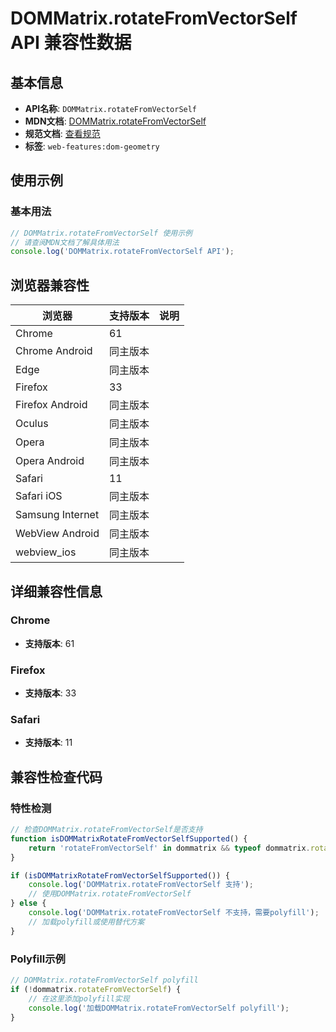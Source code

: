 # DOMMatrix.rotateFromVectorSelf API 兼容性数据

## 基本信息

- **API名称**: `DOMMatrix.rotateFromVectorSelf`
- **MDN文档**: [DOMMatrix.rotateFromVectorSelf](https://developer.mozilla.org/docs/Web/API/DOMMatrix/rotateFromVectorSelf)
- **规范文档**: [查看规范](https://drafts.fxtf.org/geometry/#dom-dommatrix-rotatefromvectorself)
- **标签**: `web-features:dom-geometry`

## 使用示例

### 基本用法

```javascript
// DOMMatrix.rotateFromVectorSelf 使用示例
// 请查阅MDN文档了解具体用法
console.log('DOMMatrix.rotateFromVectorSelf API');
```

## 浏览器兼容性

| 浏览器 | 支持版本 | 说明 |
|--------|----------|------|
| Chrome | 61 |  |
| Chrome Android | 同主版本 |  |
| Edge | 同主版本 |  |
| Firefox | 33 |  |
| Firefox Android | 同主版本 |  |
| Oculus | 同主版本 |  |
| Opera | 同主版本 |  |
| Opera Android | 同主版本 |  |
| Safari | 11 |  |
| Safari iOS | 同主版本 |  |
| Samsung Internet | 同主版本 |  |
| WebView Android | 同主版本 |  |
| webview_ios | 同主版本 |  |

## 详细兼容性信息

### Chrome

- **支持版本**: 61

### Firefox

- **支持版本**: 33

### Safari

- **支持版本**: 11

## 兼容性检查代码

### 特性检测

```javascript
// 检查DOMMatrix.rotateFromVectorSelf是否支持
function isDOMMatrixRotateFromVectorSelfSupported() {
    return 'rotateFromVectorSelf' in dommatrix && typeof dommatrix.rotateFromVectorSelf === 'function';
}

if (isDOMMatrixRotateFromVectorSelfSupported()) {
    console.log('DOMMatrix.rotateFromVectorSelf 支持');
    // 使用DOMMatrix.rotateFromVectorSelf
} else {
    console.log('DOMMatrix.rotateFromVectorSelf 不支持，需要polyfill');
    // 加载polyfill或使用替代方案
}
```

### Polyfill示例

```javascript
// DOMMatrix.rotateFromVectorSelf polyfill
if (!dommatrix.rotateFromVectorSelf) {
    // 在这里添加polyfill实现
    console.log('加载DOMMatrix.rotateFromVectorSelf polyfill');
}
```

